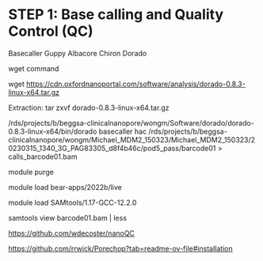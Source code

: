 # STEP 1: Base calling and Quality Control (QC)

Basecaller 
Guppy 
Albacore
Chiron 
Dorado 

wget command

wget https://cdn.oxfordnanoportal.com/software/analysis/dorado-0.8.3-linux-x64.tar.gz

Extraction: tar zxvf dorado-0.8.3-linux-x64.tar.gz



/rds/projects/b/beggsa-clinicalnanopore/wongm/Software/dorado/dorado-0.8.3-linux-x64/bin/dorado basecaller hac /rds/projects/b/beggsa-clinicalnanopore/wongm/Michael_MDM2_150323/Michael_MDM2_150323/20230315_1340_3G_PAG83305_d8f4b46c/pod5_pass/barcode01 > calls_barcode01.bam



module purge

module load bear-apps/2022b/live

module load SAMtools/1.17-GCC-12.2.0

samtools view barcode01.bam | less




https://github.com/wdecoster/nanoQC
 
https://github.com/rrwick/Porechop?tab=readme-ov-file#installation
 






